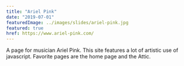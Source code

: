 ```yaml
---
title: "Ariel Pink"
date: "2019-07-01"
featuredImage: ../images/slides/ariel-pink.jpg
featured: true
href: https://www.ariel-pink.com/
---
```

A page for musician Ariel Pink. This site features a lot of artistic use of javascript. Favorite pages are the home page and the Attic.
